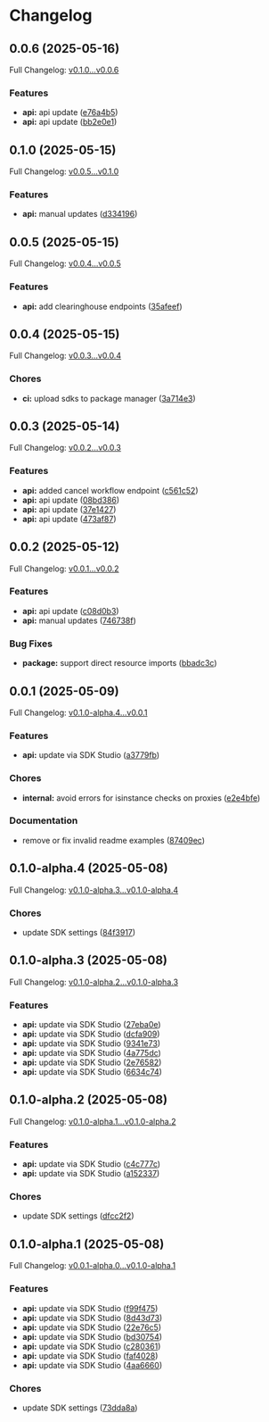 # Changelog

## 0.0.6 (2025-05-16)

Full Changelog: [v0.1.0...v0.0.6](https://github.com/samplehc/samplehc-python/compare/v0.1.0...v0.0.6)

### Features

* **api:** api update ([e76a4b5](https://github.com/samplehc/samplehc-python/commit/e76a4b51071bd1c3621b9562956179f76d23be96))
* **api:** api update ([bb2e0e1](https://github.com/samplehc/samplehc-python/commit/bb2e0e1f59e41e0a299caebae8aee267ed9d2ebb))

## 0.1.0 (2025-05-15)

Full Changelog: [v0.0.5...v0.1.0](https://github.com/samplehc/samplehc-python/compare/v0.0.5...v0.1.0)

### Features

* **api:** manual updates ([d334196](https://github.com/samplehc/samplehc-python/commit/d33419620e0ca33d701c344e92bf7e63aebba337))

## 0.0.5 (2025-05-15)

Full Changelog: [v0.0.4...v0.0.5](https://github.com/samplehc/samplehc-python/compare/v0.0.4...v0.0.5)

### Features

* **api:** add clearinghouse endpoints ([35afeef](https://github.com/samplehc/samplehc-python/commit/35afeefd27cb50058f9972fb6bd1bcbdfbdae37c))

## 0.0.4 (2025-05-15)

Full Changelog: [v0.0.3...v0.0.4](https://github.com/samplehc/samplehc-python/compare/v0.0.3...v0.0.4)

### Chores

* **ci:** upload sdks to package manager ([3a714e3](https://github.com/samplehc/samplehc-python/commit/3a714e356cc8d3255f6f77ab164cd384400686d6))

## 0.0.3 (2025-05-14)

Full Changelog: [v0.0.2...v0.0.3](https://github.com/samplehc/samplehc-python/compare/v0.0.2...v0.0.3)

### Features

* **api:** added cancel workflow endpoint ([c561c52](https://github.com/samplehc/samplehc-python/commit/c561c5280bac4233056890a754bb1db5c7740f42))
* **api:** api update ([08bd386](https://github.com/samplehc/samplehc-python/commit/08bd38669d0683b38c3d61425594494727be683d))
* **api:** api update ([37e1427](https://github.com/samplehc/samplehc-python/commit/37e1427a15685dfad217c4f98271ed5cea5ba8f2))
* **api:** api update ([473af87](https://github.com/samplehc/samplehc-python/commit/473af8739f5fe02657897240c6bc36ff352a7e82))

## 0.0.2 (2025-05-12)

Full Changelog: [v0.0.1...v0.0.2](https://github.com/samplehc/samplehc-python/compare/v0.0.1...v0.0.2)

### Features

* **api:** api update ([c08d0b3](https://github.com/samplehc/samplehc-python/commit/c08d0b3174daa64d23a4ed658a9bb6760bb5bb2e))
* **api:** manual updates ([746738f](https://github.com/samplehc/samplehc-python/commit/746738fe54414796e0a186538613e33a584f25cd))


### Bug Fixes

* **package:** support direct resource imports ([bbadc3c](https://github.com/samplehc/samplehc-python/commit/bbadc3c6fe75cef448da217652cb933168b1f9a9))

## 0.0.1 (2025-05-09)

Full Changelog: [v0.1.0-alpha.4...v0.0.1](https://github.com/samplehc/samplehc-python/compare/v0.1.0-alpha.4...v0.0.1)

### Features

* **api:** update via SDK Studio ([a3779fb](https://github.com/samplehc/samplehc-python/commit/a3779fb1d3245bee3c8c0c4d11ad566972b14f24))


### Chores

* **internal:** avoid errors for isinstance checks on proxies ([e2e4bfe](https://github.com/samplehc/samplehc-python/commit/e2e4bfe3e97c6eaf027edd071cc35ed07ab80b01))


### Documentation

* remove or fix invalid readme examples ([87409ec](https://github.com/samplehc/samplehc-python/commit/87409ec2a34df1f6e3b861f902bbfc7396bed4ba))

## 0.1.0-alpha.4 (2025-05-08)

Full Changelog: [v0.1.0-alpha.3...v0.1.0-alpha.4](https://github.com/samplehc/samplehc-python/compare/v0.1.0-alpha.3...v0.1.0-alpha.4)

### Chores

* update SDK settings ([84f3917](https://github.com/samplehc/samplehc-python/commit/84f391754a68d5831ffa3387b2f350d1ae04f5a1))

## 0.1.0-alpha.3 (2025-05-08)

Full Changelog: [v0.1.0-alpha.2...v0.1.0-alpha.3](https://github.com/samplehc/samplehc-python/compare/v0.1.0-alpha.2...v0.1.0-alpha.3)

### Features

* **api:** update via SDK Studio ([27eba0e](https://github.com/samplehc/samplehc-python/commit/27eba0e28c3fb7a949151bf6291f33d602432e2b))
* **api:** update via SDK Studio ([dcfa909](https://github.com/samplehc/samplehc-python/commit/dcfa909f83d4484edcdd16538f0386ef0a41ee0a))
* **api:** update via SDK Studio ([9341e73](https://github.com/samplehc/samplehc-python/commit/9341e73c98e30327ac7cfa01f1b7fbf2c2d2ef6b))
* **api:** update via SDK Studio ([4a775dc](https://github.com/samplehc/samplehc-python/commit/4a775dcdd7800d0daac683d361fbc97801a3beb9))
* **api:** update via SDK Studio ([2e76582](https://github.com/samplehc/samplehc-python/commit/2e765826e2fe19d646f0a2d6906649fda6b52ca4))
* **api:** update via SDK Studio ([6634c74](https://github.com/samplehc/samplehc-python/commit/6634c7422b2cc7c130670f65c9136faf7c523adb))

## 0.1.0-alpha.2 (2025-05-08)

Full Changelog: [v0.1.0-alpha.1...v0.1.0-alpha.2](https://github.com/samplehc/samplehc-python/compare/v0.1.0-alpha.1...v0.1.0-alpha.2)

### Features

* **api:** update via SDK Studio ([c4c777c](https://github.com/samplehc/samplehc-python/commit/c4c777c03bdca15e7ec03b3f9994115d5e69ef3a))
* **api:** update via SDK Studio ([a152337](https://github.com/samplehc/samplehc-python/commit/a15233783b6fbdaa9eb985e9efd6ad7bd062fd94))


### Chores

* update SDK settings ([dfcc2f2](https://github.com/samplehc/samplehc-python/commit/dfcc2f20e779f539fcf1acef514e1e0fba201cd4))

## 0.1.0-alpha.1 (2025-05-08)

Full Changelog: [v0.0.1-alpha.0...v0.1.0-alpha.1](https://github.com/samplehc/samplehc-python/compare/v0.0.1-alpha.0...v0.1.0-alpha.1)

### Features

* **api:** update via SDK Studio ([f99f475](https://github.com/samplehc/samplehc-python/commit/f99f47559f524f00631714e87587b83a7f3b3ed7))
* **api:** update via SDK Studio ([8d43d73](https://github.com/samplehc/samplehc-python/commit/8d43d73a31616b74606e161853381150a4b68f4f))
* **api:** update via SDK Studio ([22e76c5](https://github.com/samplehc/samplehc-python/commit/22e76c54871a10171706fe641af167ab71b59432))
* **api:** update via SDK Studio ([bd30754](https://github.com/samplehc/samplehc-python/commit/bd307540d542a721ff1b6604375d1df011b9a73a))
* **api:** update via SDK Studio ([c280361](https://github.com/samplehc/samplehc-python/commit/c280361e5dbf1e1e47f8859e0b4fbd160327a8bf))
* **api:** update via SDK Studio ([faf4028](https://github.com/samplehc/samplehc-python/commit/faf40287b6ec7d53012a6786729f5df4f58d79ca))
* **api:** update via SDK Studio ([4aa6660](https://github.com/samplehc/samplehc-python/commit/4aa666049024624e0f52c0a71f02564600cbd2a0))


### Chores

* update SDK settings ([73dda8a](https://github.com/samplehc/samplehc-python/commit/73dda8abc8bbabae73008671b9cc3d5e6939066a))

